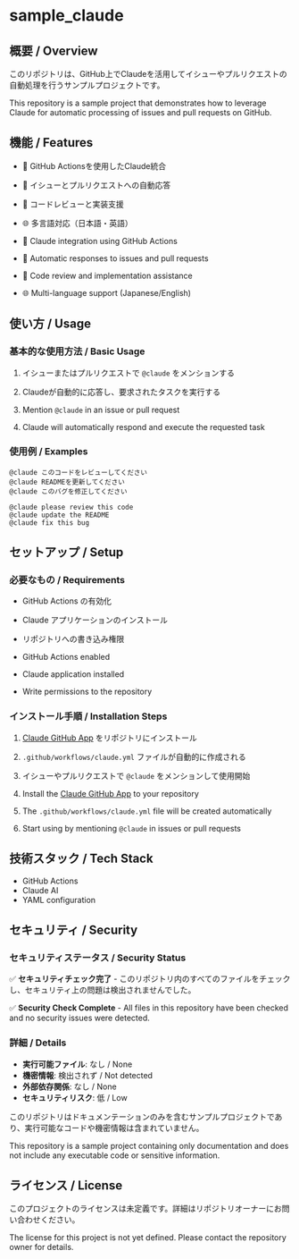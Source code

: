 # sample_claude

## 概要 / Overview

このリポジトリは、GitHub上でClaudeを活用してイシューやプルリクエストの自動処理を行うサンプルプロジェクトです。

This repository is a sample project that demonstrates how to leverage Claude for automatic processing of issues and pull requests on GitHub.

## 機能 / Features

- 🤖 GitHub Actionsを使用したClaude統合
- 📝 イシューとプルリクエストへの自動応答
- 🔧 コードレビューと実装支援
- 🌐 多言語対応（日本語・英語）

- 🤖 Claude integration using GitHub Actions
- 📝 Automatic responses to issues and pull requests
- 🔧 Code review and implementation assistance
- 🌐 Multi-language support (Japanese/English)

## 使い方 / Usage

### 基本的な使用方法 / Basic Usage

1. イシューまたはプルリクエストで `@claude` をメンションする
2. Claudeが自動的に応答し、要求されたタスクを実行する

1. Mention `@claude` in an issue or pull request
2. Claude will automatically respond and execute the requested task

### 使用例 / Examples

```
@claude このコードをレビューしてください
@claude READMEを更新してください
@claude このバグを修正してください
```

```
@claude please review this code
@claude update the README
@claude fix this bug
```

## セットアップ / Setup

### 必要なもの / Requirements

- GitHub Actions の有効化
- Claude アプリケーションのインストール
- リポジトリへの書き込み権限

- GitHub Actions enabled
- Claude application installed
- Write permissions to the repository

### インストール手順 / Installation Steps

1. [Claude GitHub App](https://github.com/apps/claude) をリポジトリにインストール
2. `.github/workflows/claude.yml` ファイルが自動的に作成される
3. イシューやプルリクエストで `@claude` をメンションして使用開始

1. Install the [Claude GitHub App](https://github.com/apps/claude) to your repository
2. The `.github/workflows/claude.yml` file will be created automatically
3. Start using by mentioning `@claude` in issues or pull requests

## 技術スタック / Tech Stack

- GitHub Actions
- Claude AI
- YAML configuration

## セキュリティ / Security

### セキュリティステータス / Security Status

✅ **セキュリティチェック完了** - このリポジトリ内のすべてのファイルをチェックし、セキュリティ上の問題は検出されませんでした。

✅ **Security Check Complete** - All files in this repository have been checked and no security issues were detected.

### 詳細 / Details

- **実行可能ファイル**: なし / None
- **機密情報**: 検出されず / Not detected
- **外部依存関係**: なし / None
- **セキュリティリスク**: 低 / Low

このリポジトリはドキュメンテーションのみを含むサンプルプロジェクトであり、実行可能なコードや機密情報は含まれていません。

This repository is a sample project containing only documentation and does not include any executable code or sensitive information.

## ライセンス / License

このプロジェクトのライセンスは未定義です。詳細はリポジトリオーナーにお問い合わせください。

The license for this project is not yet defined. Please contact the repository owner for details.